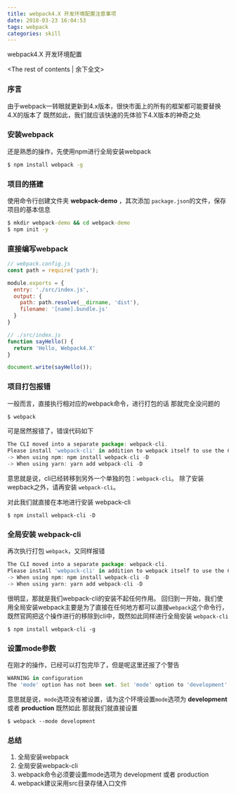 ```yaml
---
title: webpack4.X 开发环境配置注意事项 
date: 2018-03-23 16:04:53
tags: webpack
categories: skill
---
```


webpack4.X 开发环境配置

<!-- more -->
<The rest of contents | 余下全文>

### 序言

由于webpack一转眼就更新到4.x版本，很快市面上的所有的框架都可能要替换4.X的版本了 既然如此，我们就应该快速的先体验下4.X版本的神奇之处

### 安装webpack
还是熟悉的操作，先使用npm进行全局安装webpack
``` cmd
$ npm install webpack -g
```

### 项目的搭建
使用命令行创建文件夹 **webpack-demo** ，其次添加 `package.json`的文件，保存项目的基本信息

``` cmd
$ mkdir webpack-demo && cd webpack-demo
$ npm init -y
```

### 直接编写webpack

``` javascript
// webpack.config.js
const path = require('path');

module.exports = {
  entry: './src/index.js',
  output: {
    path: path.resolve(__dirname, 'dist'),
    filename: '[name].bundle.js'
  }
}
```

``` javascript
// ./src/index.js
function sayHello() {
  return 'Hello, Webpack4.X'
}

document.write(sayHello());
```


### 项目打包报错
一般而言，直接执行相对应的webpack命令，进行打包的话 那就完全没问题的
``` javascript
$ webpack
```

可是居然报错了，错误代码如下
``` javascript
The CLI moved into a separate package: webpack-cli.
Please install 'webpack-cli' in addition to webpack itself to use the CLI.
-> When using npm: npm install webpack-cli -D
-> When using yarn: yarn add webpack-cli -D
```

意思就是说，cli已经转移到另外一个单独的包：`webpack-cli`。
除了安装wepback之外，请再安装 `webpack-cli`。

对此我们就直接在本地进行安装  webpack-cli
```
$ npm install webpack-cli -D
```

### 全局安装 webpack-cli 

再次执行打包 `webpack`，又同样报错

``` javascript
The CLI moved into a separate package: webpack-cli.
Please install 'webpack-cli' in addition to webpack itself to use the CLI.
-> When using npm: npm install webpack-cli -D
-> When using yarn: yarn add webpack-cli -D
```

很明显，那就是我们webpack-cli的安装不起任何作用。
回归到一开始，我们使用全局安装webpack主要是为了直接在任何地方都可以直接`webpack`这个命令行，既然官网把这个操作进行的移除到cli中，既然如此同样进行全局安装 `webpack-cli`

```
$ npm install webpack-cli -g
```

### 设置mode参数

在刚才的操作，已经可以打包完毕了，但是呢这里还报了个警告
``` javascript
WARNING in configuration
The 'mode' option has not been set. Set 'mode' option to 'development' or 'production' to enable defaults for this environment.
```

意思就是说，`mode`选项没有被设置，请为这个环境设置`mode`选项为 **development** 或者 **production** 
既然如此 那就我们就直接设置

```
$ webpack --mode development
```

### 总结


1.  全局安装webpack
2.  全局安装webpack-cli
3.  webpack命令必须要设置mode选项为 development 或者 production
4.  webpack建议采用src目录存储入口文件